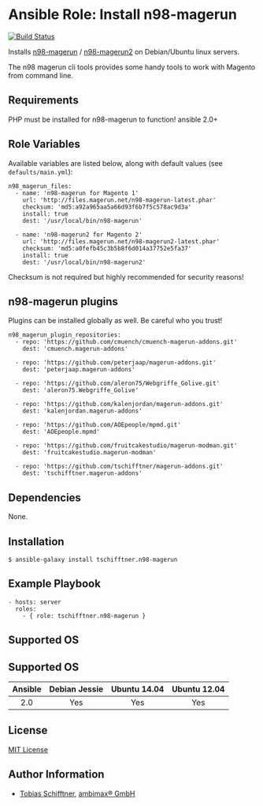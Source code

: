 # Ansible Role: Install n98-magerun

[![Build Status](https://travis-ci.org/tschifftner/ansible-role-n98-magerun.svg)](https://travis-ci.org/tschifftner/ansible-role-n98-magerun)

Installs [n98-magerun](https://github.com/netz98/n98-magerun) / [n98-magerun2](https://github.com/netz98/n98-magerun2) on Debian/Ubuntu linux servers.

The n98 magerun cli tools provides some handy tools to work with Magento from command line.

## Requirements

PHP must be installed for n98-magerun to function!
ansible 2.0+

## Role Variables

Available variables are listed below, along with default values (see `defaults/main.yml`):

```
n98_magerun_files:
  - name: 'n98-magerun for Magento 1'
    url: 'http://files.magerun.net/n98-magerun-latest.phar'
    checksum: 'md5:a92a965aa5a66d93f6b7f5c578ac9d3a'
    install: true
    dest: '/usr/local/bin/n98-magerun'

  - name: 'n98-magerun2 for Magento 2'
    url: 'http://files.magerun.net/n98-magerun2-latest.phar'
    checksum: 'md5:a0fefb45c3b5b8f6d014a37752e5fa37'
    install: true
    dest: '/usr/local/bin/n98-magerun2'
```

Checksum is not required but highly recommended for security reasons! 

## n98-magerun plugins

Plugins can be installed globally as well. Be careful who you trust!

```
n98_magerun_plugin_repositories:
  - repo: 'https://github.com/cmuench/cmuench-magerun-addons.git'
    dest: 'cmuench.magerun-addons'

  - repo: 'https://github.com/peterjaap/magerun-addons.git'
    dest: 'peterjaap.magerun-addons'

  - repo: 'https://github.com/aleron75/Webgriffe_Golive.git'
    dest: 'aleron75.Webgriffe_Golive'

  - repo: 'https://github.com/kalenjordan/magerun-addons.git'
    dest: 'kalenjordan.magerun-addons'

  - repo: 'https://github.com/AOEpeople/mpmd.git'
    dest: 'AOEpeople.mpmd'

  - repo: 'https://github.com/fruitcakestudio/magerun-modman.git'
    dest: 'fruitcakestudio.magerun-modman'

  - repo: 'https://github.com/tschifftner/magerun-addons.git'
    dest: 'tschifftner.magerun-addons'
```

## Dependencies

None.

## Installation

```
$ ansible-galaxy install tschifftner.n98-magerun
```

## Example Playbook

    - hosts: server
      roles:
        - { role: tschifftner.n98-magerun }

## Supported OS
## Supported OS
Ansible          | Debian Jessie    | Ubuntu 14.04    | Ubuntu 12.04
:--------------: | :--------------: | :-------------: | :-------------: 
2.0              | Yes              | Yes             | Yes


## License

[MIT License](http://choosealicense.com/licenses/mit/)

## Author Information

 - [Tobias Schifftner](https://twitter.com/tschifftner), [ambimax® GmbH](https://www.ambimax.de)